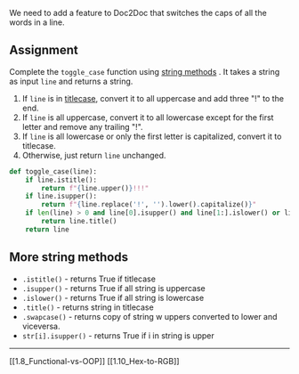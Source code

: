 We need to add a feature to Doc2Doc that switches the caps of all the words in a line. 

## Assignment
Complete the `toggle_case` function using [string methods](https://docs.python.org/3/library/stdtypes.html#string-methods) . 
It takes a string as input `line` and returns a string.

1. If `line` is in [titlecase](https://en.wikipedia.org/wiki/Title_case), convert it to all uppercase and add three "!" to the end.
2. If `line` is all uppercase, convert it to all lowercase except for the first letter and remove any trailing "!".
3. If `line` is all lowercase or only the first letter is capitalized, convert it to titlecase.
4. Otherwise, just return `line` unchanged. 

``` python
def toggle_case(line):
    if line.istitle():
        return f"{line.upper()}!!!"
    if line.isupper():
        return f"{line.replace('!', '').lower().capitalize()}"
    if len(line) > 0 and line[0].isupper() and line[1:].islower() or line.islower():
        return line.title()
    return line
```

## More string methods

- `.istitle()` - returns True if titlecase
- `.isupper()` - returns True if all string is uppercase 
- `.islower()` - returns True if all string is lowercase
- `.title()` - returns string in titlecase
- `.swapcase()` - returns copy of string w uppers converted to lower and viceversa.
- `str[i].isupper()` - returns True if i in string is upper 

---
[[1.8_Functional-vs-OOP]]
[[1.10_Hex-to-RGB]]